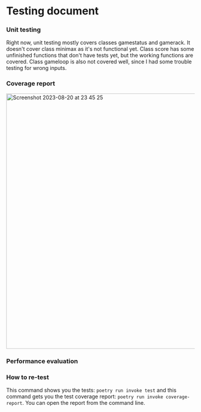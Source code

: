 # Testing document
### Unit testing
Right now, unit testing mostly covers classes gamestatus and gamerack. It doesn't cover class minimax as it's not functional yet. Class score has some unfinished functions that don't have tests yet, but the working functions are covered. Class gameloop is also not covered well, since I had some trouble testing for wrong inputs.

### Coverage report
<img width="683" alt="Screenshot 2023-08-20 at 23 45 25" src="https://github.com/lottapispa/connect-four-tiralabra/assets/101987621/30e17085-f33a-4ae3-ac09-eb7933950718">

### Performance evaluation


### How to re-test
This command shows you the tests: `poetry run invoke test` and this command gets you the test coverage report: `poetry run invoke coverage-report`. You can open the report from the command line.
